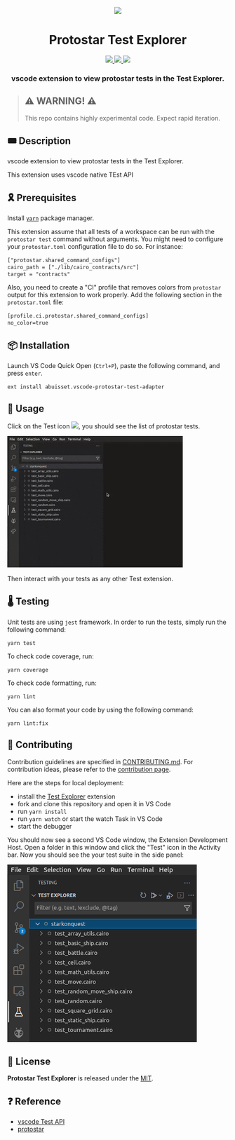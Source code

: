 <p align="center">
    <img src="img/protostar-logo-light.png" width="100"/>
</p>
<div align="center">
  <h1 align="center">Protostar Test Explorer</h1>
  <p align="center">
    <a href="https://discord.gg/onlydust">
        <img src="https://img.shields.io/badge/Discord-6666FF?style=for-the-badge&logo=discord&logoColor=white"/>
    </a>
    <a href="https://twitter.com/intent/follow?screen_name=onlydust_xyz">
        <img src="https://img.shields.io/badge/Twitter-1DA1F2?style=for-the-badge&logo=twitter&logoColor=white"/>
    </a>
    <a href="https://contributions.onlydust.xyz/">
        <img src="https://img.shields.io/badge/Contribute-6A1B9A?style=for-the-badge&logo=notion&logoColor=white"/>
    </a>
  </p>
  
  <h3 align="center">vscode extension to view protostar tests in the Test Explorer.</h3>
</div>

> ## ⚠️ WARNING! ⚠️
>
> This repo contains highly experimental code.
> Expect rapid iteration.

## 🎟️ Description

vscode extension to view protostar tests in the Test Explorer.

This extension uses vscode native TEst API

## 🎗️ Prerequisites

Install [`yarn`](https://classic.yarnpkg.com/lang/en/docs/install/#debian-stable) package manager.

This extension assume that all tests of a workspace can be run with the `protostar test` command without arguments.
You might need to configure your `protostar.toml` configuration file to do so.
For instance:
```
["protostar.shared_command_configs"]
cairo_path = ["./lib/cairo_contracts/src"]
target = "contracts"
```

Also, you need to create a "CI" profile that removes colors from `protostar` output for this extension to work properly.
Add the following section in the `protostar.toml` file:
```
[profile.ci.protostar.shared_command_configs]
no_color=true
```

## 📦 Installation

Launch VS Code Quick Open (`Ctrl+P`), paste the following command, and press `enter`.
```
ext install abuisset.vscode-protostar-test-adapter
```

## 🔬 Usage

Click on the Test icon <img src="img/test-explorer-icon.png" width="30"/>, you should see the list of protostar tests.

![test view](img/run-tests.gif)

Then interact with your tests as any other Test extension.

## 🌡️ Testing

Unit tests are using `jest` framework.
In order to run the tests, simply run the following command:
```
yarn test
```

To check code coverage, run:
```
yarn coverage
```

To check code formatting, run:
```
yarn lint
```

You can also format your code by using the following command:
```
yarn lint:fix
```

## 🫶 Contributing

Contribution guidelines are specified in [CONTRIBUTING.md](CONTRIBUTING.md).
For contribution ideas, please refer to the [contribution page](https://contributions.onlydust.xyz).

Here are the steps for local deployment:

* install the [Test Explorer](https://marketplace.visualstudio.com/items?itemName=hbenl.vscode-test-explorer) extension
* fork and clone this repository and open it in VS Code
* run `yarn install`
* run `yarn watch` or start the watch Task in VS Code
* start the debugger

You should now see a second VS Code window, the Extension Development Host.
Open a folder in this window and click the "Test" icon in the Activity bar.
Now you should see the your test suite in the side panel:

![test view](img/tests-view.png)

## 📄 License

**Protostar Test Explorer** is released under the [MIT](LICENSE).

## ❓ Reference 

* [vscode Test API](https://code.visualstudio.com/api/extension-guides/testing)
* [protostar](https://docs.swmansion.com/protostar/)

